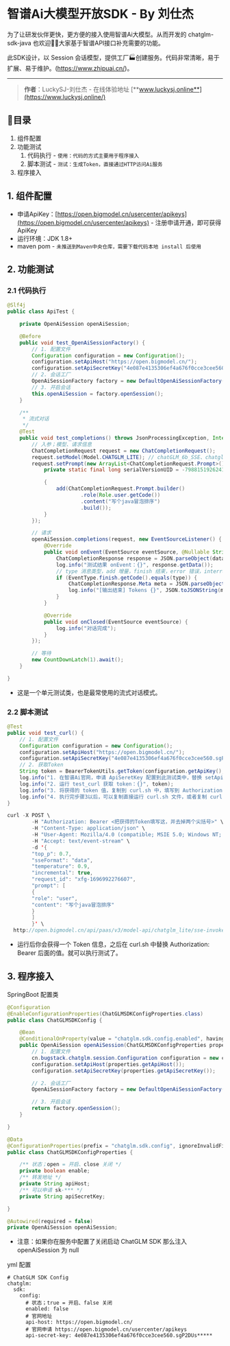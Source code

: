 # 智谱Ai大模型开放SDK - By 刘仕杰

为了让研发伙伴更快，更方便的接入使用智谱Ai大模型。从而开发的 chatglm-sdk-java 也欢迎👏🏻大家基于智谱API接口补充需要的功能。

此SDK设计，以 Session 会话模型，提供工厂🏭创建服务。代码非常清晰，易于扩展、易于维护。(https://www.zhipuai.cn/)。

---

>**作者**：LuckySJ-刘仕杰 - 在线体验地址 [**www.luckysj.online**](https://www.luckysj.online/)

## 👣目录

1. 组件配置
2. 功能测试
   1. 代码执行 - `使用：代码的方式主要用于程序接入`
   2. 脚本测试 - `测试：生成Token，直接通过HTTP访问Ai服务`
3. 程序接入

## 1. 组件配置

- 申请ApiKey：[https://open.bigmodel.cn/usercenter/apikeys](https://open.bigmodel.cn/usercenter/apikeys) - 注册申请开通，即可获得 ApiKey
- 运行环境：JDK 1.8+
- maven pom - `未推送到Maven中央仓库，需要下载代码本地 install 后使用`

## 2. 功能测试

### 2.1 代码执行

```java
@Slf4j
public class ApiTest {

    private OpenAiSession openAiSession;

    @Before
    public void test_OpenAiSessionFactory() {
        // 1. 配置文件
        Configuration configuration = new Configuration();
        configuration.setApiHost("https://open.bigmodel.cn/");
        configuration.setApiSecretKey("4e087e4135306ef4a676f0cce3cee560.sgP2*****");
        // 2. 会话工厂
        OpenAiSessionFactory factory = new DefaultOpenAiSessionFactory(configuration);
        // 3. 开启会话
        this.openAiSession = factory.openSession();
    }

    /**
     * 流式对话
     */
    @Test
    public void test_completions() throws JsonProcessingException, InterruptedException {
        // 入参；模型、请求信息
        ChatCompletionRequest request = new ChatCompletionRequest();
        request.setModel(Model.CHATGLM_LITE); // chatGLM_6b_SSE、chatglm_lite、chatglm_lite_32k、chatglm_std、chatglm_pro
        request.setPrompt(new ArrayList<ChatCompletionRequest.Prompt>() {
            private static final long serialVersionUID = -7988151926241837899L;

            {
                add(ChatCompletionRequest.Prompt.builder()
                        .role(Role.user.getCode())
                        .content("写个java冒泡排序")
                        .build());
            }
        });

        // 请求
        openAiSession.completions(request, new EventSourceListener() {
            @Override
            public void onEvent(EventSource eventSource, @Nullable String id, @Nullable String type, String data) {
                ChatCompletionResponse response = JSON.parseObject(data, ChatCompletionResponse.class);
                log.info("测试结果 onEvent：{}", response.getData());
                // type 消息类型，add 增量，finish 结束，error 错误，interrupted 中断
                if (EventType.finish.getCode().equals(type)) {
                    ChatCompletionResponse.Meta meta = JSON.parseObject(response.getMeta(), ChatCompletionResponse.Meta.class);
                    log.info("[输出结束] Tokens {}", JSON.toJSONString(meta));
                }
            }

            @Override
            public void onClosed(EventSource eventSource) {
                log.info("对话完成");
            }
        });

        // 等待
        new CountDownLatch(1).await();
    }

}
```

- 这是一个单元测试类，也是最常使用的流式对话模式。

### 2.2 脚本测试

```java
@Test
public void test_curl() {
    // 1. 配置文件
    Configuration configuration = new Configuration();
    configuration.setApiHost("https://open.bigmodel.cn/");
    configuration.setApiSecretKey("4e087e4135306ef4a676f0cce3cee560.sgP2D****");
    // 2. 获取Token
    String token = BearerTokenUtils.getToken(configuration.getApiKey(), configuration.getApiSecret());
    log.info("1. 在智谱Ai官网，申请 ApiSeretKey 配置到此测试类中，替换 setApiSecretKey 值。 https://open.bigmodel.cn/usercenter/apikeys");
    log.info("2. 运行 test_curl 获取 token：{}", token);
    log.info("3. 将获得的 token 值，复制到 curl.sh 中，填写到 Authorization: Bearer 后面");
    log.info("4. 执行完步骤3以后，可以复制直接运行 curl.sh 文件，或者复制 curl.sh 文件内容到控制台/终端/ApiPost中运行");
}
```

```java
curl -X POST \
        -H "Authorization: Bearer <把获得的Token填写这，并去掉两个尖括号>" \
        -H "Content-Type: application/json" \
        -H "User-Agent: Mozilla/4.0 (compatible; MSIE 5.0; Windows NT; DigExt)" \
        -H "Accept: text/event-stream" \
        -d '{
        "top_p": 0.7,
        "sseFormat": "data",
        "temperature": 0.9,
        "incremental": true,
        "request_id": "xfg-1696992276607",
        "prompt": [
        {
        "role": "user",
        "content": "写个java冒泡排序"
        }
        ]
        }' \
  http://open.bigmodel.cn/api/paas/v3/model-api/chatglm_lite/sse-invoke
```

- 运行后你会获得一个 Token 信息，之后在 curl.sh 中替换  Authorization: Bearer 后面的值。就可以执行测试了。

## 3. 程序接入

SpringBoot 配置类

```java
@Configuration
@EnableConfigurationProperties(ChatGLMSDKConfigProperties.class)
public class ChatGLMSDKConfig {

    @Bean
    @ConditionalOnProperty(value = "chatglm.sdk.config.enabled", havingValue = "true", matchIfMissing = false)
    public OpenAiSession openAiSession(ChatGLMSDKConfigProperties properties) {
        // 1. 配置文件
        cn.bugstack.chatglm.session.Configuration configuration = new cn.bugstack.chatglm.session.Configuration();
        configuration.setApiHost(properties.getApiHost());
        configuration.setApiSecretKey(properties.getApiSecretKey());

        // 2. 会话工厂
        OpenAiSessionFactory factory = new DefaultOpenAiSessionFactory(configuration);

        // 3. 开启会话
        return factory.openSession();
    }

}

@Data
@ConfigurationProperties(prefix = "chatglm.sdk.config", ignoreInvalidFields = true)
public class ChatGLMSDKConfigProperties {

    /** 状态；open = 开启、close 关闭 */
    private boolean enable;
    /** 转发地址 */
    private String apiHost;
    /** 可以申请 sk-*** */
    private String apiSecretKey;

}
```

```java
@Autowired(required = false)
private OpenAiSession openAiSession;
```

- 注意：如果你在服务中配置了关闭启动 ChatGLM SDK 那么注入 openAiSession 为 null

yml 配置

```pom
# ChatGLM SDK Config
chatglm:
  sdk:
    config:
      # 状态；true = 开启、false 关闭
      enabled: false
      # 官网地址 
      api-host: https://open.bigmodel.cn/
      # 官网申请 https://open.bigmodel.cn/usercenter/apikeys
      api-secret-key: 4e087e4135306ef4a676f0cce3cee560.sgP2DUs*****
```
